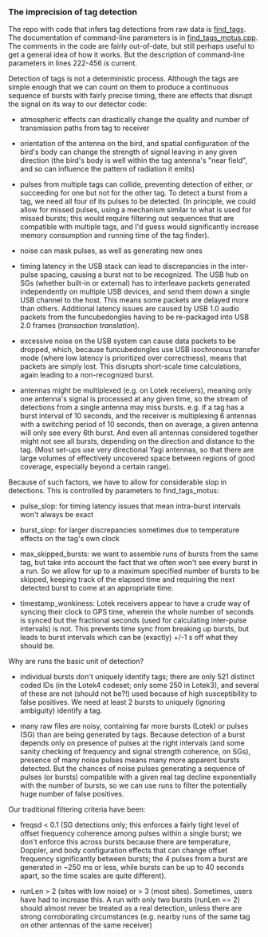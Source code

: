 ### The imprecision of tag detection ###

The repo with code that infers tag detections from raw data is
[find_tags](https://github.com/jbrzusto/find_tags).  The documentation
of command-line parameters is in
[find_tags_motus.cpp](https://github.com/jbrzusto/find_tags/blob/new_server/find_tags_motus.cpp).
The comments in the code are fairly out-of-date, but still perhaps
useful to get a general idea of how it works.  But the description of
command-line parameters in lines 222-456 *is* current.

Detection of tags is not a deterministic process.  Although the tags
are simple enough that we can count on them to produce a continuous
sequence of bursts with fairly precise timing, there are effects that
disrupt the signal on its way to our detector code:

- atmospheric effects can drastically change the quality and number of
transmission paths from tag to receiver

- orientation of the antenna on the bird, and spatial configuration of
the bird's body can change the strength of signal leaving in any given
direction (the bird's body is well within the tag antenna's "near field",
and so can influence the pattern of radiation it emits)

- pulses from multiple tags can collide, preventing detection of
either, or succeeding for one but not for the other tag.  To detect a
burst from a tag, we need all four of its pulses to be detected.  (In
principle, we could allow for missed pulses, using a mechanism similar
to what is used for missed bursts; this would require filtering out sequences
that are compatible with multiple tags, and I'd guess would significantly
increase memory consumption and running time of the tag finder).

- noise can mask pulses, as well as generating new ones

- timing latency in the USB stack can lead to discrepancies in the
  inter-pulse spacing, causing a burst not to be recognized.  The USB
  hub on SGs (whether built-in or external) has to interleave packets
  generated independently on multiple USB devices, and send them down
  a single USB channel to the host.  This means some packets are delayed
  more than others.  Additional latency issues are caused by USB 1.0
  audio packets from the funcubedongles having to be re-packaged into
  USB 2.0 frames (*transaction translation*).

- excessive noise on the USB system can cause data packets to be
  dropped, which, because funcubedongles use USB isochronous transfer mode
  (where low latency is prioritized over correctness), means that packets
  are simply lost.  This disrupts short-scale time calculations, again
  leading to a non-recognized burst.

- antennas might be multiplexed (e.g. on Lotek receivers), meaning
  only one antenna's signal is processed at any given time, so the
  stream of detections from a single antenna may miss bursts.  e.g. if
  a tag has a burst interval of 10 seconds, and the receiver is
  multiplexing 6 antennas with a switching period of 10 seconds, then
  on average, a given antenna will only see every 6th burst.  And even
  all antennas considered together might not see all bursts, depending
  on the direction and distance to the tag.  (Most set-ups use very
  directional Yagi antennas, so that there are large volumes of
  effectively uncovered space between regions of good coverage,
  especially beyond a certain range).

Because of such factors, we have to allow for considerable slop in detections.
This is controlled by parameters to find_tags_motus:

- pulse_slop: for timing latency issues that mean intra-burst intervals won't
  always be exact

- burst_slop: for larger discrepancies sometimes due to temperature
  effects on the tag's own clock

- max_skipped_bursts: we want to assemble runs of bursts from the same
  tag, but take into account the fact that we often won't see every
  burst in a run.  So we allow for up to a maximum specified number
  of bursts to be skipped, keeping track of the elapsed time and requiring
  the next detected burst to come at an appropriate time.

- timestamp_wonkiness: Lotek receivers appear to have a crude way of
  syncing their clock to GPS time, wherein the whole number of seconds
  is synced but the fractional seconds (used for calculating
  inter-pulse intervals) is not.  This prevents time sync from
  breaking up bursts, but leads to burst intervals which can be
  (exactly) +/-1 s off what they should be.

Why are runs the basic unit of detection?

- individual bursts don't uniquely identify tags; there are only 521
  distinct coded IDs (in the Lotek4 codeset; only some 250 in Lotek3),
  and several of these are not (should not be?!) used because of high
  susceptibility to false positives.  We need at least 2 bursts to
  uniquely (ignoring ambiguity) identify a tag.

- many raw files are noisy, containing far more bursts (Lotek) or
  pulses (SG) than are being generated by tags.  Because detection of
  a burst depends only on presence of pulses at the right intervals
  (and some sanity checking of frequency and signal strength
  coherence, on SGs), presence of many noise pulses means many more
  apparent bursts detected.  But the chances of noise pulses
  generating a sequence of pulses (or bursts) compatible with a given
  real tag decline exponentially with the number of bursts, so we
  can use runs to filter the potentially huge number of false
  positives.

Our traditional filtering criteria have been:

- freqsd < 0.1  (SG detections only; this enforces a fairly tight level of
  offset frequency coherence among pulses within a single burst; we don't
  enforce this across bursts because there are temperature, Doppler, and
  body configuration effects that can change offset frequency significantly
  between bursts; the 4 pulses from a burst are generated in ~250 ms or less,
  while bursts can be up to 40 seconds apart, so the time scales are quite
  different).

- runLen > 2 (sites with low noise) or > 3 (most sites).  Sometimes,
  users have had to increase this.  A run with only two bursts (runLen
  == 2) should almost never be treated as a real detection, unless
  there are strong corroborating circumstances (e.g. nearby runs of
  the same tag on other antennas of the same receiver)
